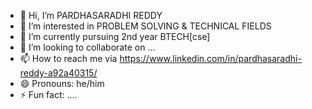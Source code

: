 - 👋 Hi, I’m PARDHASARADHI REDDY
- 👀 I’m interested in PROBLEM SOLVING & TECHNICAL FIELDS
- 🌱 I’m currently pursuing 2nd year BTECH[cse]
- 💞️ I’m looking to collaborate on ...
- 📫 How to reach me via https://www.linkedin.com/in/pardhasaradhi-reddy-a92a40315/
- 😄 Pronouns: he/him 
- ⚡ Fun fact: ....

<!---
KL-2300032590/KL-2300032590 is a ✨ special ✨ repository because its `README.md` (this file) appears on your GitHub profile.
You can click the Preview link to take a look at your changes.
--->
